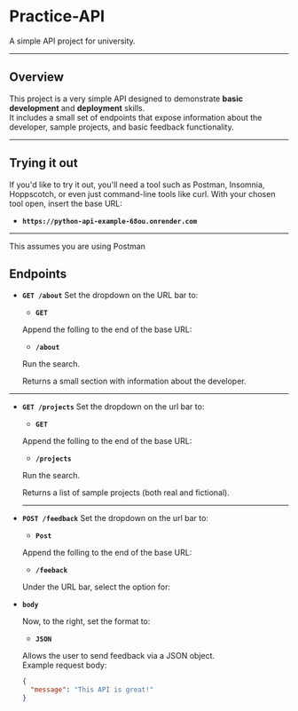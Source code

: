 # Practice-API

A simple API project for university.

---

## Overview
This project is a very simple API designed to demonstrate **basic development** and **deployment** skills.  
It includes a small set of endpoints that expose information about the developer, sample projects, and basic feedback functionality.

---

## Trying it out
If you'd like to try it out, you'll need a tool such as Postman, Insomnia, Hoppscotch, or even just command-line tools like curl. With your chosen tool open, insert the base URL:
- **`https://python-api-example-68ou.onrender.com`**

---

This assumes you are using Postman

## Endpoints

- **`GET /about`**
  Set the dropdown on the URL bar to:
  
  - **`GET`**
    
  Append the folling to the end of the base URL:
  - **`/about`**
    
  Run the search.
  
  Returns a small section with information about the developer.

---

- **`GET /projects`**
  Set the dropdown on the url bar to:
  
  - **`GET`**
    
  Append the folling to the end of the base URL:
  - **`/projects`**
    
  Run the search.
  
  Returns a list of sample projects (both real and fictional).

  ---

- **`POST /feedback`**
  Set the dropdown on the url bar to:
  
  - **`Post`**
    
  Append the folling to the end of the base URL:
  - **`/feeback`**
    
  Under the URL bar, select the option for:
- **`body`**
  
  Now, to the right, set the format to:
  - **`JSON`**
    
  Allows the user to send feedback via a JSON object.  
  Example request body:  
  ```json
  {
    "message": "This API is great!"
  }
